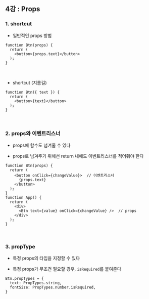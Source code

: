 ## 4강 : Props
### 1. shortcut   
* 일반적인 props 방법   
```
function Btn(props) {
  return (
    <button>{props.text}</button>
  );
}
```

<br>

* shortcut (지름길)   
```
function Btn({ text }) {
  return (
    <button>{text}</button>
  );
}
```

<br>

### 2. props와 이벤트리스너
* props에 함수도 넘겨줄 수 있다
   
* props로 넘겨주기 위해선 return 내에도 이벤트리스너를 적어줘야 한다
```
function Btn(props) {
  return (
    <button onClick={changeValue}>  // 이벤트리스너
      {props.text}
    </button>
  );
}
function App() {
  return (
    <div>
      <Btn text={value} onClick={changeValue} />  // props
    </div>
  );
}
```

<br>

### 3. propType   
* 특정 props의 타입을 지정할 수 있다   

* 특정 props가 무조건 필요할 경우, ```isRequired```를 붙여준다   
```
Btn.propTypes = {
  text: PropTypes.string,
  fontSize: PropTypes.number.isRequired,
}
```
